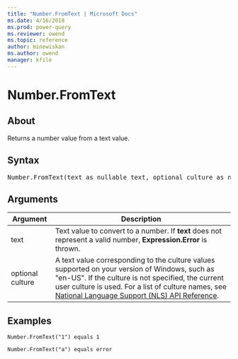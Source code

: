 ```yaml
---
title: "Number.FromText | Microsoft Docs"
ms.date: 4/16/2018
ms.prod: power-query
ms.reviewer: owend
ms.topic: reference
author: minewiskan
ms.author: owend
manager: kfile
---
```

# Number.FromText

  
## About  
Returns a number value from a text value.  
  
## Syntax

<pre>
Number.FromText(text as nullable text, optional culture as nullable text) as nullable number  
</pre>
  
## Arguments  
  
|Argument|Description|  
|------------|---------------|  
|text|Text value to convert to a number. If **text** does not represent a valid number, **Expression.Error** is thrown.|  
|optional culture|A text value corresponding to the culture values supported on your version of Windows, such as "en-US". If the culture is not specified, the current user culture is used. For a list of culture names, see [National Language Support (NLS) API Reference](https://msdn.microsoft.com/en-us/goglobal/bb896001.aspx).|  
  
## Examples  
  
```powerquery-m 
Number.FromText("1") equals 1  
```  
  
```powerquery-m
Number.FromText("a") equals error  
```  
